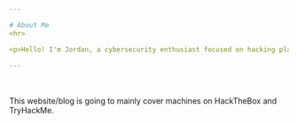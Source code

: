```yaml
---

# About Me
<hr>

<p>Hello! I'm Jordan, a cybersecurity enthusiast focused on hacking platforms like HackTheBox and TryHackMe. I love solving challenges, learning new techniques. I am currently working towards my OSCP certification.</p>

---
```

<br>
<br>
This website/blog is going to mainly cover machines on HackTheBox and TryHackMe.
